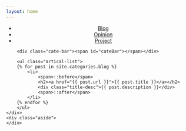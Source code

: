```yaml
---
layout: home
---
```


<div class="index-content blog">
    <div class="section">
        <ul class="artical-cate">
            <li class="on" style="text-align:center"><a href="/"><span>Blog</span></a></li>
            <li style="text-align:center"><a href="/opinion"><span>Opinion</span></a></li>
            <li style="text-align:center"><a href="/project"><span>Project</span></a></li>
        </ul>

        <div class="cate-bar"><span id="cateBar"></span></div>

        <ul class="artical-list">
        {% for post in site.categories.blog %}
            <li>
                <span>::before</span>
                <h2><a href="{{ post.url }}">{{ post.title }}</a></h2>
                <div class="title-desc">{{ post.description }}</div>
                <span>::after</span>
            </li>
        {% endfor %}
        </ul>
    </div>
    <div class="aside">
    </div>
</div>
